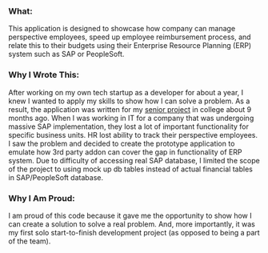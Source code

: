 ### What:

This application is designed to showcase how company can manage perspective employees, speed up employee reimbursement process, and relate this to their budgets using their Enterprise Resource Planning (ERP) system such as SAP or PeopleSoft.

### Why I Wrote This:

After working on my own tech startup as a developer for about a year, I knew I wanted to apply my skills to show how I can solve a problem. As a result, the application was written for my [senior project](http://digitalcommons.calpoly.edu/imesp/85/) in college about 9 months ago. When I was working in IT for a company that was undergoing massive SAP implementation, they lost a lot of important functionality for specific business units. HR lost ability to track their perspective employees. I saw the problem and decided to create the prototype application to emulate how 3rd party addon can cover the gap in functionality of ERP system. Due to difficulty of accessing real SAP database, I limited the scope of the project to using mock up db tables instead of actual financial tables in SAP/PeopleSoft database.

### Why I Am Proud:

I am proud of this code because it gave me the opportunity to show how I can create a solution to solve a real problem. And, more importantly, it was my first solo start-to-finish development project (as opposed to being a part of the team).